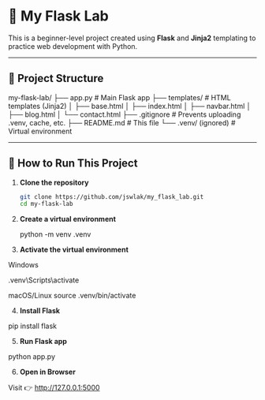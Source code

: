 # 🧪 My Flask Lab

This is a beginner-level project created using **Flask** and **Jinja2** templating to practice web development with Python.

---

## 📁 Project Structure

my-flask-lab/
├── app.py # Main Flask app
├── templates/ # HTML templates (Jinja2)
│ ├── base.html
│ ├── index.html
│ ├── navbar.html
│ ├── blog.html
│ └── contact.html
├── .gitignore # Prevents uploading .venv, cache, etc.
├── README.md # This file
└── .venv/ (ignored) # Virtual environment




---

## 🚀 How to Run This Project

1. **Clone the repository**  
   ```bash
   git clone https://github.com/jswlak/my_flask_lab.git
   cd my-flask-lab

2. **Create a virtual environment**

    python -m venv .venv


3. **Activate the virtual environment**

  Windows

  .venv\Scripts\activate

  macOS/Linux
  source .venv/bin/activate

4. **Install Flask**

pip install flask

5. **Run Flask app**

python app.py

6. **Open in Browser**

Visit 👉 http://127.0.0.1:5000

